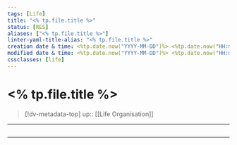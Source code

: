 ```yaml
---
tags: [Life]
title: "<% tp.file.title %>"
status: [RES]
aliases: ["<% tp.file.title %>"]
linter-yaml-title-alias: "<% tp.file.title %>"
creation date & time: <%tp.date.now("YYYY-MM-DD")%> <%tp.date.now("HH:mm")%>
modified date & time: <%tp.date.now("YYYY-MM-DD")%> <%tp.date.now("HH:mm")%>
cssclasses: [life]
---
```


# <% tp.file.title %>

> [!dv-metadata-top]
> up:: [[Life Organisation]]


- - -

##


- - -

